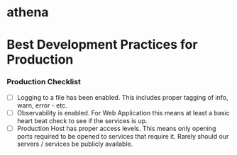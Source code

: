 # athena

# Best Development Practices for Production

### Production Checklist

- [ ] Logging to a file has been enabled. This includes proper tagging of info, warn, error - etc.
- [ ] Observability is enabled. For Web Application this means at least a basic heart beat check to see if the services is up.
- [ ] Production Host has proper access levels. This means only opening ports required to be opened to services that require it. Rarely should our servers / services be publicly available.
